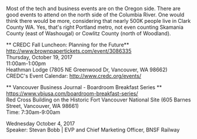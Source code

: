 Most of the tech and business events are on the Oregon side. There are good events to attend on 
the north side of the Columbia River. One would think there would be more, considering that 
nearly 500K people live in Clark County WA. Yes, that's right Portland metro, not even counting
Skamania County (east of Washougal) or Cowlitz County (north of Woodland).

** CREDC Fall Luncheon: Planning for the Future** 
http://www.brownpapertickets.com/event/3086335  
Thursday, October 19, 2017  
11:00am-1:00pm  
Heathman Lodge (7805 NE Greenwood Dr, Vancouver, WA 98662)  
CREDC's Event Calendar: http://www.credc.org/events/  

** Vancouver Business Journal - Boardroom Breakfast Series **  
https://www.vbjusa.com/boardroom-breakfast-series/  
Red Cross Building on the Historic Fort Vancouver National Site (605 Barnes Street, Vancouver, WA 98661)  
Time: 7:30am-9:00am  

  Wednesday October 4, 2017  
  Speaker: Stevan Bobb | EVP and Chief Marketing Officer, BNSF Railway
